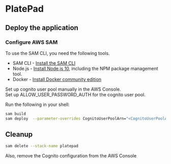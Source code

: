 # PlatePad


## Deploy the application

### Configure AWS SAM
To use the SAM CLI, you need the following tools.

* SAM CLI - [Install the SAM CLI](https://docs.aws.amazon.com/serverless-application-model/latest/developerguide/serverless-sam-cli-install.html)
* Node.js - [Install Node.js 10](https://nodejs.org/en/), including the NPM package management tool.
* Docker - [Install Docker community edition](https://hub.docker.com/search/?type=edition&offering=community)

Set up cognito user pool manually in the AWS Console.  
Set up ALLOW_USER_PASSWORD_AUTH for the cognito user pool.  

Run the following in your shell:

```bash
sam build
sam deploy  --parameter-overrides CognitoUserPoolArn="<CognitoUserPoolArn>"
```

## Cleanup


```bash
sam delete --stack-name platepad
```
Also, remove the Cognito configuration from the AWS Console